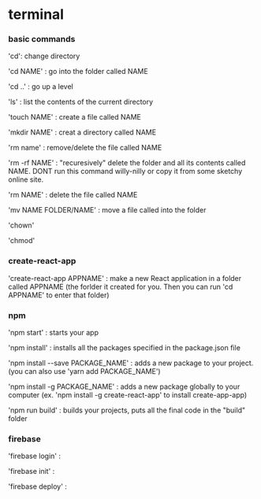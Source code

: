 # terminal

### basic commands

'cd': change directory

'cd NAME' : go into the folder called NAME

'cd ..' : go up a level

'ls' : list the contents of the current directory

'touch NAME' : create a file called NAME

'mkdir NAME' : creat a directory called NAME

'rm name' : remove/delete the file called NAME

'rm -rf NAME' : "recuresively" delete the folder and all its contents called NAME. DONT run this command willy-nilly or copy it from some sketchy online site.

'rm NAME' : delete the file called NAME

'mv NAME FOLDER/NAME' : move a file called into the folder

'chown'

'chmod'

### create-react-app

'create-react-app APPNAME' : make a new React application in a folder called APPNAME (the forlder it created for you. Then you can run 'cd APPNAME' to enter that folder)

### npm

'npm start' : starts your app

'npm install' : installs all the packages specified in the package.json file

'npm install --save PACKAGE_NAME' : adds a new package to your project. (you can also use 'yarn add PACKAGE_NAME')

'npm install -g PACKAGE_NAME' : adds a new package globally to your computer (ex. 'npm install -g create-react-app' to install create-app-app)

'npm run build' : builds your projects, puts all the final code in the "build" folder

### firebase

'firebase login' :

'firebase init' :

'firebase deploy' : 